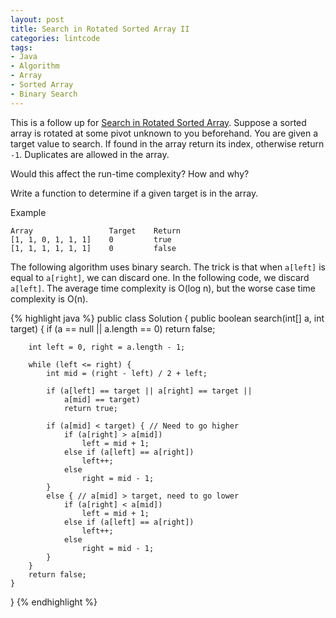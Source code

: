 ```yaml
---
layout: post
title: Search in Rotated Sorted Array II
categories: lintcode
tags:
- Java
- Algorithm
- Array
- Sorted Array
- Binary Search
---
```


This is a follow up for [Search in Rotated Sorted Array](/lintcode/search-in-rotated-sorted-array). Suppose a sorted array is rotated at some pivot unknown to you beforehand. You are given a target value to search. If found in the array return its index, otherwise return `-1`. Duplicates are allowed in the array.

Would this affect the run-time complexity? How and why?

Write a function to determine if a given target is in the array.

Example

```
Array                 Target    Return
[1, 1, 0, 1, 1, 1]    0         true
[1, 1, 1, 1, 1, 1]    0         false
```

The following algorithm uses binary search. The trick is that when `a[left]` is equal to `a[right]`, we can discard one. In the following code, we discard `a[left]`. The average time complexity is O(log n), but the worse case time complexity is O(n).

{% highlight java %}
public class Solution {
    public boolean search(int[] a, int target) {
        if (a == null || a.length == 0)
            return false;
            
        int left = 0, right = a.length - 1;
        
        while (left <= right) {
            int mid = (right - left) / 2 + left;
            
            if (a[left] == target || a[right] == target ||
                a[mid] == target)
                return true;
            
            if (a[mid] < target) { // Need to go higher
                if (a[right] > a[mid])
                    left = mid + 1;
                else if (a[left] == a[right])
                    left++;
                else
                    right = mid - 1;
            }
            else { // a[mid] > target, need to go lower
                if (a[right] < a[mid])
                    left = mid + 1;
                else if (a[left] == a[right])
                    left++;
                else
                    right = mid - 1;
            }
        }
        return false;
    }
}
{% endhighlight %}
